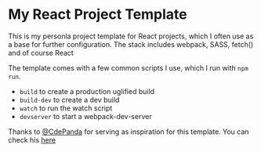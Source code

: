 # My React Project Template

This is my personla project template for React projects, which I often use as a base for further configuration. The stack includes webpack, SASS, fetch() and of course React

The template comes with a few common scripts I use, which I run with `npm run`.

- `build` to create a production uglified build
- `build-dev` to create a dev build
- `watch` to run the watch script
- `devserver` to start a webpack-dev-server

Thanks to [@CdePanda](https://github.com/CdePanda/) for serving as inspiration for this template. You can check his [here](https://github.com/CdePanda/react-project-template)